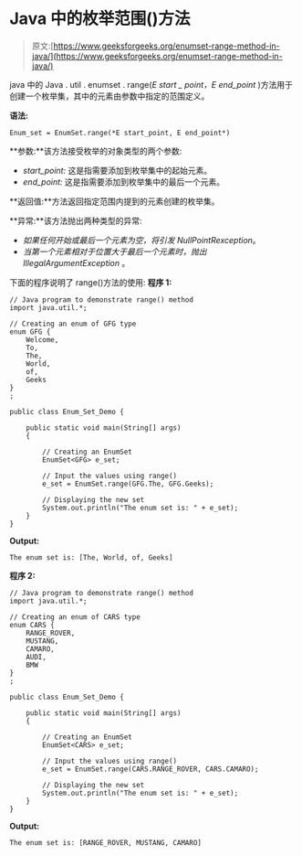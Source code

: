 # Java 中的枚举范围()方法

> 原文:[https://www.geeksforgeeks.org/enumset-range-method-in-java/](https://www.geeksforgeeks.org/enumset-range-method-in-java/)

java 中的 Java . util . enumset . range(*E start _ point，E end_point* )方法用于创建一个枚举集，其中的元素由参数中指定的范围定义。

**语法:**

```
Enum_set = EnumSet.range(*E start_point, E end_point*)
```

**参数:**该方法接受枚举的对象类型的两个参数:

*   *start_point:* 这是指需要添加到枚举集中的起始元素。
*   *end_point:* 这是指需要添加到枚举集中的最后一个元素。

**返回值:**方法返回指定范围内提到的元素创建的枚举集。

**异常:**该方法抛出两种类型的异常:

*   *如果任何开始或最后一个元素为空，将引发 NullPointRexception*。
*   *当第一个元素相对于位置大于最后一个元素时，抛出 IllegalArgumentException* 。

下面的程序说明了 range()方法的使用:
**程序 1:**

```
// Java program to demonstrate range() method
import java.util.*;

// Creating an enum of GFG type
enum GFG {
    Welcome,
    To,
    The,
    World,
    of,
    Geeks
}
;

public class Enum_Set_Demo {

    public static void main(String[] args)
    {

        // Creating an EnumSet
        EnumSet<GFG> e_set;

        // Input the values using range()
        e_set = EnumSet.range(GFG.The, GFG.Geeks);

        // Displaying the new set
        System.out.println("The enum set is: " + e_set);
    }
}
```

**Output:**

```
The enum set is: [The, World, of, Geeks]

```

**程序 2:**

```
// Java program to demonstrate range() method
import java.util.*;

// Creating an enum of CARS type
enum CARS {
    RANGE_ROVER,
    MUSTANG,
    CAMARO,
    AUDI,
    BMW
}
;

public class Enum_Set_Demo {

    public static void main(String[] args)
    {

        // Creating an EnumSet
        EnumSet<CARS> e_set;

        // Input the values using range()
        e_set = EnumSet.range(CARS.RANGE_ROVER, CARS.CAMARO);

        // Displaying the new set
        System.out.println("The enum set is: " + e_set);
    }
}
```

**Output:**

```
The enum set is: [RANGE_ROVER, MUSTANG, CAMARO]

```